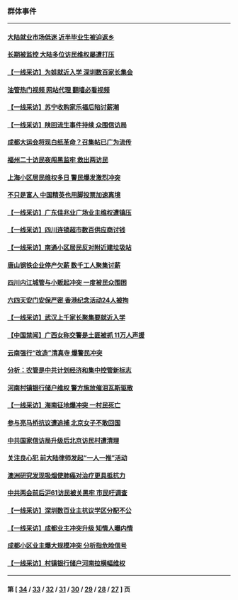### 群体事件
---
#### [大陆就业市场低迷 近半毕业生被迫返乡](../../pages/ncid279/n14050945.md?08100445) 
#### [长期被监控 大陆多位访民维权屡遭打压](../../pages/ncid279/n14049331.md?08100445) 
#### [【一线采访】为娃就近入学 深圳数百家长集会](../../pages/ncid279/n14044246.md?08100445) 
#### [油管热门视频 网站代理 翻墙必看视频](http://138.2.39.72:81/youtube.html?epic-marker?08100445)
#### [【一线采访】苏宁收购家乐福后陷讨薪潮](../../pages/ncid279/n14042224.md?08100445) 
#### [【一线采访】陕回流生事件持续 众围信访局](../../pages/ncid279/n14040242.md?08100445) 
#### [成都大运会将现白纸革命？召集帖已广为流传](../../pages/ncid279/n14033119.md?08100445) 
#### [福州二十访民夜闯黑监牢 救出两访民](../../pages/ncid279/n14031617.md?08100445) 
#### [上海小区居民维权多日 警民爆发激烈冲突](../../pages/ncid279/n14029221.md?08100445) 
#### [不只是富人 中国精英也用脚投票加速离境](../../pages/ncid279/n14029086.md?08100445) 
#### [【一线采访】广东佳兆业广场业主维权遭镇压](../../pages/ncid279/n14028175.md?08100445) 
#### [【一线采访】四川连锁超市数百供应商讨钱](../../pages/ncid279/n14025102.md?08100445) 
#### [【一线采访】南通小区居民反对附近建垃圾站](../../pages/ncid279/n14021690.md?08100445) 
#### [唐山钢铁企业停产欠薪 数千工人聚集讨薪](../../pages/ncid279/n14017404.md?08100445) 
#### [四川内江城管与小贩起冲突 一度被民众围困](../../pages/ncid279/n14015922.md?08100445) 
#### [六四天安门安保严密 香港纪念活动24人被拘](../../pages/ncid279/n14009800.md?08100445) 
#### [【一线采访】武汉上千家长聚集要就近入学](../../pages/ncid279/n14009497.md?08100445) 
#### [【中国禁闻】广西女称交警是土匪被抓 11万人声援](../../pages/ncid279/n14006869.md?08100445) 
#### [云南强行“改造”清真寺 爆警民冲突](../../pages/ncid279/n14005561.md?08100445) 
#### [分析：农管是中共计划经济和集中控管新标志](../../pages/ncid279/n14000665.md?08100445) 
#### [河南村镇银行储户维权 警方施放催泪瓦斯驱散](../../pages/ncid279/n13998750.md?08100445) 
#### [【一线采访】海南征地爆冲突 一村民死亡](../../pages/ncid279/n13989137.md?08100445) 
#### [参与亮马桥抗议遭追捕 北京女子不敢回国](../../pages/ncid279/n13985420.md?08100445) 
#### [中共国家信访局升级后北京访民村遭清理](../../pages/ncid279/n13984826.md?08100445) 
#### [关注良心犯 前大陆律师发起“一人一推”活动](../../pages/ncid279/n13980524.md?08100445) 
#### [澳洲研究发现吸烟使肺癌对治疗更具抵抗力](../../pages/ncid279/n13977762.md?08100445) 
#### [中共两会前后沪61访民被关黑牢 市民吁调查](../../pages/ncid279/n13976054.md?08100445) 
#### [【一线采访】深圳数百业主抗议学区分配不公](../../pages/ncid279/n13976680.md?08100445) 
#### [【一线采访】成都业主冲突升级 知情人曝内情](../../pages/ncid279/n13965289.md?08100445) 
#### [成都小区业主爆大规模冲突 分析指危险信号](../../pages/ncid279/n13964520.md?08100445) 
#### [【一线采访】村镇银行储户河南拉横幅维权](../../pages/ncid279/n13964555.md?08100445) 

---
#### 第 [ [34](./34.md?08100445) / [33](./33.md?08100445) / [32](./32.md?08100445) / [31](./31.md?08100445) / [30](./30.md?08100445) / [29](./29.md?08100445) / [28](./28.md?08100445) / [27](./27.md?08100445) ] 页
